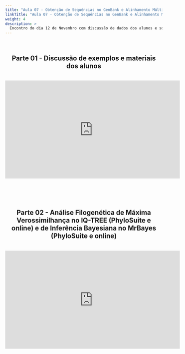 ```yaml
---
title: "Aula 07 - Obtenção de Sequências no GenBank e Alinhamento Múltiplo"
linkTitle: "Aula 07 - Obtenção de Sequências no GenBank e Alinhamento Múltiplo"
weight: 4
description: >
  Encontro do dia 12 de Novembro com discussão de dados dos alunos e solução de problemas, e prática em análise filogenética de Máxima Verossimilhança no IQ-TREE (PhyloSuite e online) e de Inferência Bayesiana no MrBayes (PhyloSuite e online)
---
```


<br>
<div align="center">
<h2>Parte 01 - Discussão de exemplos e materiais dos alunos</h2>
<br>
<iframe width="560" height="315" src="https://www.youtube.com/embed/Pgg0sy629Mo" frameborder="0" allow="accelerometer; autoplay; clipboard-write; encrypted-media; gyroscope; picture-in-picture" allowfullscreen></iframe> 
<br><br><br>
<br><br>

<h2>Parte 02 - Análise Filogenética de Máxima Verossimilhança no IQ-TREE (PhyloSuite e online) e de Inferência Bayesiana no MrBayes (PhyloSuite e online)</h2>
<br>
<iframe width="560" height="315" src="https://www.youtube.com/embed/_J7iF0ftJ-Q" frameborder="0" allow="accelerometer; autoplay; clipboard-write; encrypted-media; gyroscope; picture-in-picture" allowfullscreen></iframe> 
<br><br><br>
<br><br>
</div>